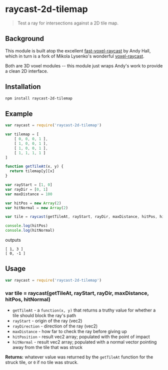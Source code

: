 # raycast-2d-tilemap

> Test a ray for intersections against a 2D tile map.


## Background

This module is built atop the excellent
[fast-voxel-raycast](https://www.npmjs.com/package/fast-voxel-raycast) by Andy
Hall, which in turn is a fork of Mikola Lysenko's wonderful
[voxel-raycast](https://github.com/mikolalysenko/voxel-raycast).

Both are 3D voxel modules -- this module just wraps Andy's work to provide a
clean 2D interface.


## Installation

```sh
npm install raycast-2d-tilemap
```


## Example

```js
var raycast = require('raycast-2d-tilemap')

var tilemap = [
    [ 0, 0, 0, 1 ],
    [ 1, 0, 0, 1 ],
    [ 1, 0, 0, 1 ],
    [ 1, 1, 1, 1 ]
]

function getTileAt(x, y) {
  return tilemap[y][x]
}

var rayStart = [1, 0]
var rayDir = [0, 1]
var maxDistance = 100

var hitPos = new Array(2)
var hitNormal = new Array(2)

var tile = raycast(getTileAt, rayStart, rayDir, maxDistance, hitPos, hitNormal)

console.log(hitPos)
console.log(hitNormal)
```

outputs

```
[ 1, 3 ]
[ 0, -1 ]
```


## Usage

```js
var raycast = require('raycast-2d-tilemap')
```

### var tile = raycast(getTileAt, rayStart, rayDir, maxDistance, hitPos, hitNormal)

* `getTileAt` - a `function(x, y)` that returns a truthy value for whether a
  tile should block the ray's path
* `rayStart` - origin of the ray (vec2)
* `rayDirection` - direction of the ray (vec2)
* `maxDistance` - how far to check the ray before giving up
* `hitPosition` - result vec2 array; populated with the point of impact
* `hitNormal` - result vec2 array; populated with a normal vector pointing away
  from the tile that was struck 

**Returns:**  whatever value was returned by the `getTileAt` function for the
struck tile, or `0` if no tile was struck.
